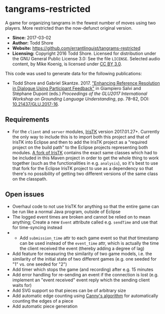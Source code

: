 # tangrams-restricted
A game for organizing tangrams in the fewest number of moves using two players. More restricted than the now-defunct original version.

* **Since:** 2017-03-02
* **Author:** Todd Shore
* **Website:**  https://github.com/errantlinguist/tangrams-restricted
* **Licensing:** Copyright 2016 Todd Shore. Licensed for distribution under the GNU General Public License 3.0: See the file `LICENSE`. Selected audio content, by Mike Koenig, is licensed under [CC BY 3.0](https://creativecommons.org/licenses/by/3.0/).

This code was used to generate data for the following publications:

* Todd Shore and Gabriel Skantze. 2017. ["Enhancing Reference Resolution in Dialogue Using Participant Feedback"](http://www.isca-speech.org/archive/GLU_2017/abstracts/GLU2017_paper_18.html) in Giampiero Salvi and St&eacute;phane Dupont (eds.) *Proceedings of the GLU2017 International Workshop on Grounding Language Understanding*, pp. 78&ndash;82, DOI: [10.21437/GLU.2017-16](http://dx.doi.org/10.21437/GLU.2017-16).

## Requirements

* For the `client` and `server` modules, [IrisTK](http://iristk.net/) version 2017.01.27+. Currently the only way to include this is to import both this project and that of IrisTK into Eclipse and then to add the IrisTK project as a "required project on the build path" to the Eclipse projects representing both modules. [A fork of IrisTK](https://github.com/errantlinguist/IrisTK) contains the exact same classes which had to be included in this Maven project in order to get the whole thing to work together (such as the functionalities in e.g.&nbsp;`analysis`), so it's best to use that fork for the Eclipse IrisTK project to use as a dependency so that there's no possibility of getting two different versions of the same class on the classpath.

## Open issues

* Overhaul code to not use IrisTK for anything so that the entire game can be run like a normal Java program, outside of Eclipse
* The logged event times are broken and cannot be relied on to mean anything; Create a new `Event` attribute called e.g. `sendTime` and use that for time-syncing instead
* * Add `submission_time` attr to each game event so that *that* timestamp can be used instead of the `event_time` attr, which is actually the time the client received the event (thereby adding a degree of lag)
* Add feature for measuring the similarity of two game models, i.e. the similarity of the initial state of two different games (e.g. one seeded for "1" vs. one seeded for "2")
* Add timer which stops the game (and recording) after e.g. 15 minutes
* Add error handling for re-sending an event if the connection is lost (e.g. implement an "event received" event reply which the sending client waits for)
* Add SVG support so that pieces can be of arbitrary size
* Add automatic edge counting using [Canny's algorithm](https://en.wikipedia.org/wiki/Canny_edge_detector) for automatically counting the edges of a piece
* Add automatic piece generation 
